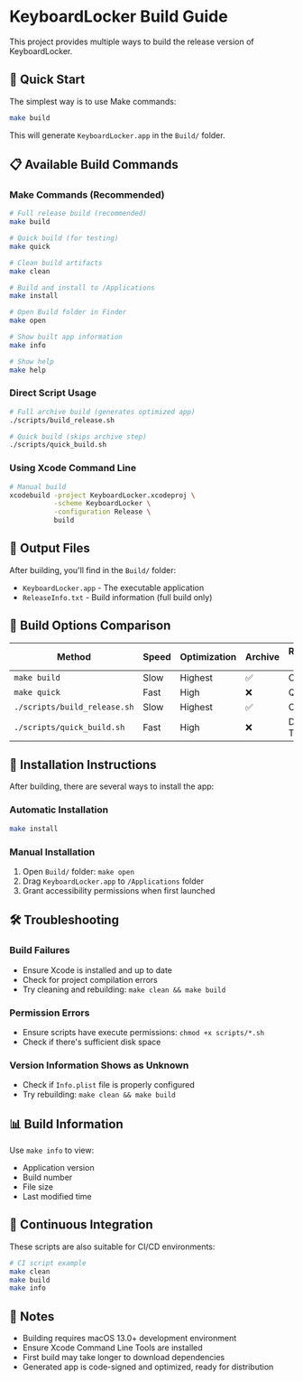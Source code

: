 # KeyboardLocker Build Guide

This project provides multiple ways to build the release version of KeyboardLocker.

## 🚀 Quick Start

The simplest way is to use Make commands:

```bash
make build
```

This will generate `KeyboardLocker.app` in the `Build/` folder.

## 📋 Available Build Commands

### Make Commands (Recommended)

```bash
# Full release build (recommended)
make build

# Quick build (for testing)
make quick  

# Clean build artifacts
make clean

# Build and install to /Applications
make install

# Open Build folder in Finder
make open

# Show built app information
make info

# Show help
make help
```

### Direct Script Usage

```bash
# Full archive build (generates optimized app)
./scripts/build_release.sh

# Quick build (skips archive step)
./scripts/quick_build.sh
```

### Using Xcode Command Line

```bash
# Manual build
xcodebuild -project KeyboardLocker.xcodeproj \
           -scheme KeyboardLocker \
           -configuration Release \
           build
```

## 📂 Output Files

After building, you'll find in the `Build/` folder:

- `KeyboardLocker.app` - The executable application
- `ReleaseInfo.txt` - Build information (full build only)

## 🔧 Build Options Comparison

| Method                       | Speed | Optimization | Archive | Recommended Use     |
| ---------------------------- | ----- | ------------ | ------- | ------------------- |
| `make build`                 | Slow  | Highest      | ✅       | Official Release    |
| `make quick`                 | Fast  | High         | ❌       | Quick Testing       |
| `./scripts/build_release.sh` | Slow  | Highest      | ✅       | Official Release    |
| `./scripts/quick_build.sh`   | Fast  | High         | ❌       | Development Testing |

## 🚛 Installation Instructions

After building, there are several ways to install the app:

### Automatic Installation
```bash
make install
```

### Manual Installation
1. Open `Build/` folder: `make open`
2. Drag `KeyboardLocker.app` to `/Applications` folder
3. Grant accessibility permissions when first launched

## 🛠 Troubleshooting

### Build Failures
- Ensure Xcode is installed and up to date
- Check for project compilation errors
- Try cleaning and rebuilding: `make clean && make build`

### Permission Errors
- Ensure scripts have execute permissions: `chmod +x scripts/*.sh`
- Check if there's sufficient disk space

### Version Information Shows as Unknown
- Check if `Info.plist` file is properly configured
- Try rebuilding: `make clean && make build`

## 📊 Build Information

Use `make info` to view:
- Application version
- Build number
- File size
- Last modified time

## 🔄 Continuous Integration

These scripts are also suitable for CI/CD environments:

```bash
# CI script example
make clean
make build
make info
```

## 📝 Notes

- Building requires macOS 13.0+ development environment
- Ensure Xcode Command Line Tools are installed
- First build may take longer to download dependencies
- Generated app is code-signed and optimized, ready for distribution
